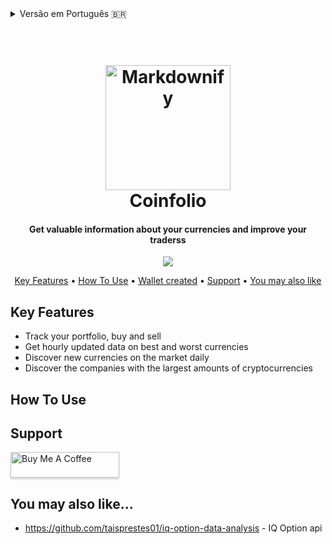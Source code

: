 
<details>
<summary>Versão em Português 🇧🇷 </summary>

</details>
<h1 align="center">
  <br>
  <a href="http://www.amitmerchant.com/electron-markdownify"><img src="https://github.com/taisprestes01/Coinfolio/assets/108246691/37a4d5e8-2b84-4d10-8bef-708c94e1b177" alt="Markdownify" width="200"></a>
  <br>
  Coinfolio
  <br>
</h1>

<h4 align="center">
Get valuable information about your currencies and improve your traderss</h4>

<p align="center">
  <a href="https://www.npmjs.com/package/npm/v/9.7.1">
    <img src="https://d25lcipzij17d.cloudfront.net/badge.svg?id=js&r=r&ts=1683906897&type=6e&v=9.7.1&x2=0">
  </a>
</p>

<p align="center">
  <a href="#key-features">Key Features</a> •
  <a href="#how-to-use">How To Use</a> •
  <a href="#wallet-created">Wallet created</a> •
  <a href="#support">Support</a> •
  <a href="#you-may-also-like">You may also like</a> 
</p>

## Key Features

* Track your portfolio, buy and sell
* Get hourly updated data on best and worst currencies
* Discover new currencies on the market daily
* Discover the companies with the largest amounts of cryptocurrencies
  
## How To Use

## Support

<a href="https://www.buymeacoffee.com/taisprestek" target="_blank"><img src="https://www.buymeacoffee.com/assets/img/custom_images/black_img.png" alt="Buy Me A Coffee" style="height: 41px !important;width: 174px !important;box-shadow: 0px 3px 2px 0px rgba(190, 190, 190, 0.5) !important;-webkit-box-shadow: 0px 3px 2px 0px rgba(190, 190, 190, 0.5) !important;" ></a>


## You may also like...

- https://github.com/taisprestes01/iq-option-data-analysis - IQ Option api

